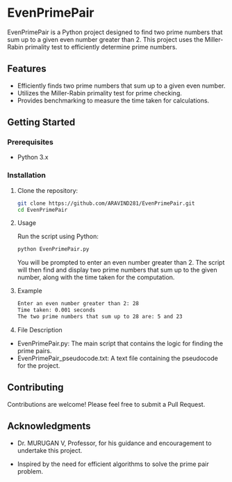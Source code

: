 # EvenPrimePair

EvenPrimePair is a Python project designed to find two prime numbers that sum up to a given even number greater than 2. This project uses the Miller-Rabin primality test to efficiently determine prime numbers.

## Features

- Efficiently finds two prime numbers that sum up to a given even number.
- Utilizes the Miller-Rabin primality test for prime checking.
- Provides benchmarking to measure the time taken for calculations.

## Getting Started

### Prerequisites

- Python 3.x

### Installation

1. Clone the repository:

   ```bash
   git clone https://github.com/ARAVIND281/EvenPrimePair.git
   cd EvenPrimePair
2. Usage

    Run the script using Python:
    ```bash
    python EvenPrimePair.py
    ```

    You will be prompted to enter an even number greater than 2. The script will then find and display two prime numbers that sum up to the given number, along with the time taken for the computation.

3. Example

    ```bash
    Enter an even number greater than 2: 28
    Time taken: 0.001 seconds
    The two prime numbers that sum up to 28 are: 5 and 23

4. File Description
- EvenPrimePair.py: The main script that contains the logic for finding the prime pairs.
- EvenPrimePair_pseudocode.txt: A text file containing the pseudocode for the project.

## Contributing

Contributions are welcome! Please feel free to submit a Pull Request.

## Acknowledgments

- Dr. MURUGAN V, Professor, for his guidance and encouragement to undertake this project.

- Inspired by the need for efficient algorithms to solve the prime pair problem.